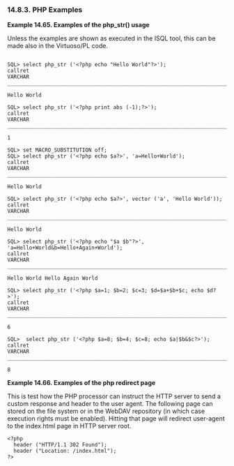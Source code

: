 <div>

<div>

<div>

<div>

### 14.8.3. PHP Examples

</div>

</div>

</div>

<div>

**Example 14.65. Examples of the php_str() usage**

<div>

Unless the examples are shown as executed in the ISQL tool, this can be
made also in the Virtuoso/PL code.

``` programlisting

SQL> select php_str ('<?php echo "Hello World"?>');
callret
VARCHAR
_______________________________________________________________________________

Hello World

SQL> select php_str ('<?php print abs (-1);?>');
callret
VARCHAR
_______________________________________________________________________________

1

SQL> set MACRO_SUBSTITUTION off;
SQL> select php_str ('<?php echo $a?>', 'a=Hello+World');
callret
VARCHAR
_______________________________________________________________________________

Hello World

SQL> select php_str ('<?php echo $a?>', vector ('a', 'Hello World'));
callret
VARCHAR
_______________________________________________________________________________

Hello World

SQL> select php_str ('<?php echo "$a $b"?>', 'a=Hello+World&b=Hello+Again+World');
callret
VARCHAR
_______________________________________________________________________________

Hello World Hello Again World

SQL> select php_str ('<?php $a=1; $b=2; $c=3; $d=$a+$b+$c; echo $d?>');
callret
VARCHAR
_______________________________________________________________________________

6

SQL>  select php_str ('<?php $a=8; $b=4; $c=8; echo $a|$b&$c?>');
callret
VARCHAR
_______________________________________________________________________________

8
```

</div>

</div>

  

<div>

**Example 14.66. Examples of the php redirect page**

<div>

This is test how the PHP processor can instruct the HTTP server to send
a custom response and header to the user agent. The following page can
stored on the file system or in the WebDAV repository (in which case
execution rights must be enabled). Hitting that page will redirect
user-agent to the index.html page in HTTP server root.

``` programlisting
<?php
  header ("HTTP/1.1 302 Found");
  header ("Location: /index.html");
?>
```

</div>

</div>

  

</div>

